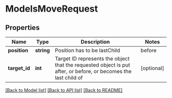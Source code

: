 # ModelsMoveRequest

## Properties
Name | Type | Description | Notes
------------ | ------------- | ------------- | -------------
**position** | **string** | Position has to be  lastChild | before | after | [optional] 
**target_id** | **int** | Target ID represents the object that the requested object is put after, or before, or becomes the last child of | [optional] 

[[Back to Model list]](../README.md#documentation-for-models) [[Back to API list]](../README.md#documentation-for-api-endpoints) [[Back to README]](../README.md)


